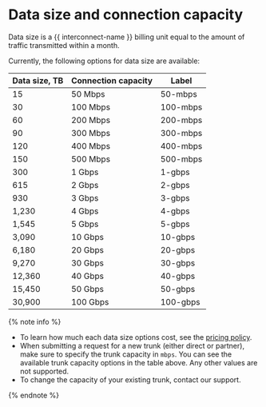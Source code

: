 # Data size and connection capacity

Data size is a {{ interconnect-name }} billing unit equal to the amount of traffic transmitted within a month.

Currently, the following options for data size are available:

Data size, TB | Connection capacity | Label
---------------- | ------------------- | -------
15	             | 50 Mbps           | 50-mbps
30	             | 100 Mbps          | 100-mbps
60	             | 200 Mbps          | 200-mbps
90	             | 300 Mbps          | 300-mbps
120	             | 400 Mbps          | 400-mbps
150	             | 500 Mbps          | 500-mbps
300	             | 1 Gbps            | 1-gbps
615	             | 2 Gbps            | 2-gbps
930	             | 3 Gbps            | 3-gbps
1,230             | 4 Gbps           | 4-gbps
1,545             | 5 Gbps           | 5-gbps
3,090             | 10 Gbps          | 10-gbps
6,180             | 20 Gbps          | 20-gbps
9,270             | 30 Gbps          | 30-gbps
12,360            | 40 Gbps          | 40-gbps
15,450            | 50 Gbps          | 50-gbps
30,900            | 100 Gbps         | 100-gbps


{% note info %}

* To learn how much each data size options cost, see the [pricing policy](../pricing.md).
* When submitting a request for a new trunk (either direct or partner), make sure to specify the trunk capacity in `mbps`. You can see the available trunk capacity options in the table above. Any other values are not supported.
* To change the capacity of your existing trunk, contact our support.

{% endnote %}
